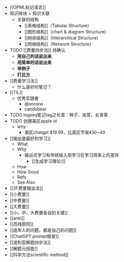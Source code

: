 - [[OPML标记语言]]
- 知识砖块 + 知识关联
	- 关联的结构
		- [[表格结构]]（Tabular Structure）
		- [[图形结构]]（chart & diagram Structure）
		- [[树状结构]]（Hierarchical Structure）
		- [[网络结构]]（Network Structure）
- TODO [[费曼四步法]] 待确认
	- **用自己的话说出来**
	- **用简单的话说出来**
	- **举例子**
	- **打比方**
- [[费曼学习法]]
	- 什么是好的笔记？
- [[TIL]]
	- 优秀实践者
		- @snoww
		- candobear
- TODO logseq笔记tag之长青：种子、发芽、长青等
- TODO 创建美区apple id
	- why
		- 美区chatgpt $19.99，比英区节省¥30~40
- [[输出是最好的学习]]
	- What
	- Why
		- 输出式学习和传统输入型学习在学习效率上的差异
			- [[生成学习理论/]]
	- How
	- How Good
	- Refs
	- See Also
- [[3F费曼输出法]]
- [[小费曼]]
- [[中费曼]]
- [[大费曼]]
- [[小、中、大费曼各自的关键]]
- [[anki]]
- [[亮线原则]]
- [[成年人的问题，都是自己的问题]]
- [[ChatGPT prompt框架]]
- [[波利亚解题四步法]]
- [[解题元技能]]
- [[科学方法scientific method]]